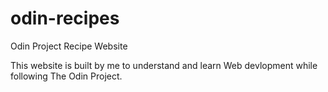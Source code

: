 # odin-recipes
Odin Project Recipe Website

This website is built by me to understand and learn  Web devlopment while following The Odin Project.